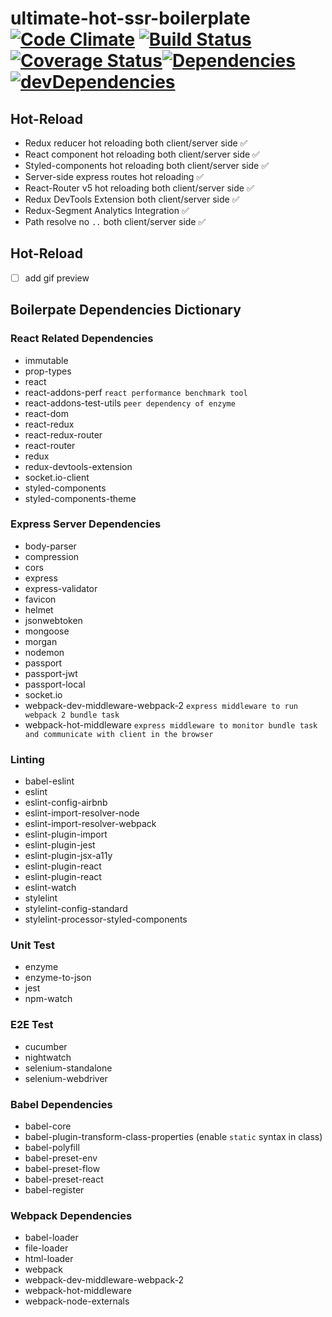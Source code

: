 # ultimate-hot-ssr-boilerplate [![Code Climate](https://codeclimate.com/github/zhenyulin/ultimate-hot-ssr-boilerplate/badges/gpa.svg)](https://codeclimate.com/github/zhenyulin/ultimate-hot-ssr-boilerplate) [![Build Status](https://travis-ci.org/zhenyulin/ultimate-hot-ssr-boilerplate.svg?branch=master)](https://travis-ci.org/zhenyulin/ultimate-hot-ssr-boilerplate) [![Coverage Status](https://coveralls.io/repos/github/zhenyulin/ultimate-hot-ssr-boilerplate/badge.svg?branch=master)](https://coveralls.io/github/zhenyulin/ultimate-hot-ssr-boilerplate?branch=master)[![Dependencies](https://david-dm.org/zhenyulin/ultimate-hot-ssr-boilerplate.svg)](https://david-dm.org/zhenyulin/ultimate-hot-ssr-boilerplate) [![devDependencies](https://david-dm.org/zhenyulin/ultimate-hot-ssr-boilerplate/dev-status.svg)](https://david-dm.org/zhenyulin/ultimate-hot-ssr-boilerplate?type=dev)

## Hot-Reload
  * Redux reducer hot reloading both client/server side ✅
  * React component hot reloading both client/server side ✅
  * Styled-components hot reloading both client/server side ✅
  * Server-side express routes hot reloading ✅
  * React-Router v5 hot reloading both client/server side ✅
  * Redux DevTools Extension both client/server side ✅
  * Redux-Segment Analytics Integration ✅
  * Path resolve no `..` both client/server side ✅

## Hot-Reload
- [ ] add gif preview

## Boilerpate Dependencies Dictionary

### React Related Dependencies
 * immutable
 * prop-types
 * react
 * react-addons-perf `react performance benchmark tool`
 * react-addons-test-utils `peer dependency of enzyme`
 * react-dom
 * react-redux
 * react-redux-router
 * react-router
 * redux
 * redux-devtools-extension
 * socket.io-client
 * styled-components
 * styled-components-theme

### Express Server Dependencies
 * body-parser
 * compression
 * cors
 * express
 * express-validator
 * favicon
 * helmet
 * jsonwebtoken
 * mongoose
 * morgan
 * nodemon
 * passport
 * passport-jwt
 * passport-local
 * socket.io
 * webpack-dev-middleware-webpack-2 `express middleware to run webpack 2 bundle task`
 * webpack-hot-middleware `express middleware to monitor bundle task and communicate with client in the browser`

### Linting
 * babel-eslint
 * eslint
 * eslint-config-airbnb
 * eslint-import-resolver-node
 * eslint-import-resolver-webpack
 * eslint-plugin-import
 * eslint-plugin-jest
 * eslint-plugin-jsx-a11y
 * eslint-plugin-react
 * eslint-plugin-react
 * eslint-watch
 * stylelint
 * stylelint-config-standard
 * stylelint-processor-styled-components

### Unit Test
 * enzyme
 * enzyme-to-json
 * jest
 * npm-watch

### E2E Test
 * cucumber
 * nightwatch
 * selenium-standalone
 * selenium-webdriver

### Babel Dependencies
 * babel-core
 * babel-plugin-transform-class-properties (enable `static` syntax in class)
 * babel-polyfill
 * babel-preset-env
 * babel-preset-flow
 * babel-preset-react
 * babel-register


### Webpack Dependencies
 * babel-loader
 * file-loader
 * html-loader
 * webpack
 * webpack-dev-middleware-webpack-2
 * webpack-hot-middleware
 * webpack-node-externals


